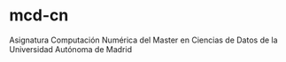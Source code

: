 # mcd-cn
 Asignatura Computación Numérica del Master en Ciencias de Datos de la Universidad Autónoma de Madrid
